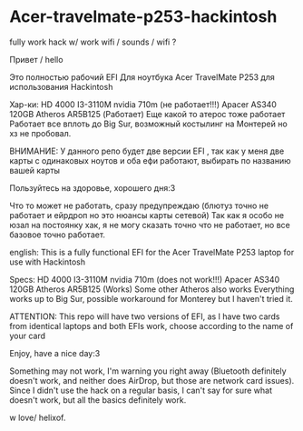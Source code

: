 # Acer-travelmate-p253-hackintosh
fully work hack w/ work wifi / sounds / wifi ? 

Привет / hello

Это полностью рабочий EFI Для ноутбука Acer TravelMate P253 для использования Hackintosh

Хар-ки:
HD 4000
I3-3110M
nvidia 710m (не работает!!!) 
Apacer AS340 120GB
Atheros AR5B125 (Работает) 
Еще какой то атерос тоже работает
Работает все вплоть до Big Sur, возможный костылинг на Монтерей но хз не пробовал.

ВНИМАНИЕ: У данного репо будет две версии EFI , так как у меня две карты с одинаковых ноутов и оба ефи работают, выбирать по названию вашей карты

Пользуйтесь на здоровье, хорошего дня:3

Что то может не работать, сразу предупреждаю (блютуз точно не работает и ейрдроп но это нюансы карты сетевой) 
Так как я особо не юзал на постоянку хак, я не могу сказать точно что не работает, но все базовое точно работает.

english: 
This is a fully functional EFI for the Acer TravelMate P253 laptop for use with Hackintosh

Specs: HD 4000 I3-3110M nvidia 710m (does not work!!!) Apacer AS340 120GB Atheros AR5B125 (Works) Some other Atheros also works Everything works up to Big Sur, possible workaround for Monterey but I haven't tried it.

ATTENTION: This repo will have two versions of EFI, as I have two cards from identical laptops and both EFIs work, choose according to the name of your card

Enjoy, have a nice day:3

Something may not work, I'm warning you right away (Bluetooth definitely doesn't work, and neither does AirDrop, but those are network card issues). Since I didn't use the hack on a regular basis, I can't say for sure what doesn't work, but all the basics definitely work.

w love/ helixof.
